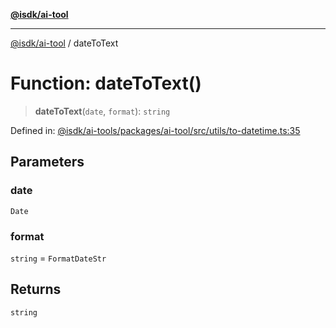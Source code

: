 [**@isdk/ai-tool**](../README.md)

***

[@isdk/ai-tool](../globals.md) / dateToText

# Function: dateToText()

> **dateToText**(`date`, `format`): `string`

Defined in: [@isdk/ai-tools/packages/ai-tool/src/utils/to-datetime.ts:35](https://github.com/isdk/ai-tool.js/blob/d0765f898f217d97c57c6949502b4a7bef5dce5e/src/utils/to-datetime.ts#L35)

## Parameters

### date

`Date`

### format

`string` = `FormatDateStr`

## Returns

`string`
